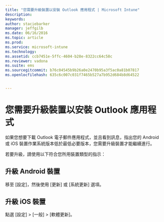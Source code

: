 ```yaml
---
title: "您需要升級裝置以安裝 Outlook 應用程式 | Microsoft Intune"
description: 
keywords: 
author: staciebarker
manager: jeffgilb
ms.date: 06/16/2016
ms.topic: article
ms.prod: 
ms.service: microsoft-intune
ms.technology: 
ms.assetid: ccb7451e-5ffc-4604-b28e-8322cc64c58c
ms.reviewer: vadona
ms.suite: ems
ms.sourcegitcommit: b76c04545b9b26a0e2470b95a3f5ac0a81b07817
ms.openlocfilehash: 635c6c007c031f7465b527a7b952d684b8d64522


---
```


# 您需要升級裝置以安裝 Outlook 應用程式

如果您想要下載 Outlook 電子郵件應用程式，並且看到訊息，指出您的 Android 或 iOS 裝置作業系統版本低於最低必要版本，您需要升級裝置才能繼續進行。 

若要升級，請使用以下符合您所用裝置類型的指示：

## 升級 Android 裝置
移至 [設定]，然後使用 [更新] 或 [系統更新] 選項。

## 升級 iOS 裝置
點選 [設定] &gt; [一般] &gt; [軟體更新]。




<!--HONumber=Jun16_HO3-->


